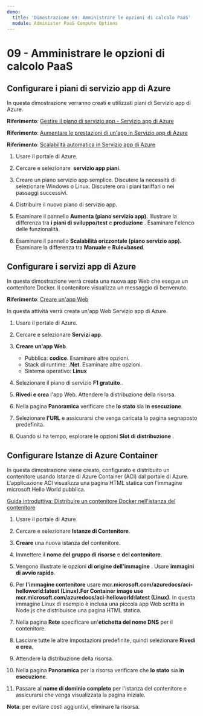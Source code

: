 ```yaml
---
demo:
  title: 'Dimostrazione 09: Amministrare le opzioni di calcolo PaaS'
  module: Administer PaaS Compute Options
---
```


# 09 - Amministrare le opzioni di calcolo PaaS

## Configurare i piani di servizio app di Azure

In questa dimostrazione verranno creati e utilizzati piani di Servizio app di Azure.

**Riferimento**: [Gestire il piano di servizio app - Servizio app di Azure](https://docs.microsoft.com/azure/app-service/app-service-plan-manage)

**Riferimento**: [Aumentare le prestazioni di un'app in Servizio app di Azure](https://learn.microsoft.com/azure/app-service/manage-scale-up)

**Riferimento**: [Scalabilità automatica in Servizio app di Azure](https://learn.microsoft.com/azure/app-service/manage-automatic-scaling?tabs=azure-portal)

1. Usare il portale di Azure. 

1. Cercare e selezionare  **servizio app piani**.

1. Creare un piano servizio app semplice. Discutere la necessità di selezionare Windows o Linux. Discutere ora i piani tariffari o nei passaggi successivi. 

1. Distribuire il nuovo piano di servizio app. 

1. Esaminare il pannello **Aumenta (piano servizio app).** Illustrare la differenza tra **i piani di sviluppo/test** e **produzione** . Esaminare l'elenco delle funzionalità. 

1. Esaminare il pannello **Scalabilità orizzontale (piano servizio app).** Esaminare la differenza tra **Manuale** e **Rule=based**. 

## Configurare i servizi app di Azure

In questa dimostrazione verrà creata una nuova app Web che esegue un contenitore Docker.  Il contenitore visualizza un messaggio di benvenuto.

**Riferimento**: [Creare un'app Web](https://learn.microsoft.com/training/modules/host-a-web-app-with-azure-app-service/3-exercise-create-a-web-app-in-the-azure-portal?pivots=csharp)

In questa attività verrà creata un'app Web Servizio app di Azure.

1. Usare il portale di Azure. 

1. Cercare e selezionare **Servizi app**.

1. **Creare** **un'app Web**.

    - Pubblica: **codice**. Esaminare altre opzioni.
    - Stack di runtime: **.Net**. Esaminare altre opzioni.
    - Sistema operativo: **Linux**

1. Selezionare il piano di servizio **F1 gratuito** .

1. **Rivedi e crea** l'app Web. Attendere la distribuzione della risorsa.

1. Nella pagina **Panoramica** verificare che **lo stato** sia **in esecuzione**.

1. Selezionare **l'URL** e assicurarsi che venga caricata la pagina segnaposto predefinita.

1. Quando si ha tempo, esplorare le opzioni **Slot di distribuzione** . 
## Configurare Istanze di Azure Container

In questa dimostrazione viene creato, configurato e distribuito un contenitore usando Istanze di Azure Container (ACI) dal portale di Azure. L'applicazione ACI visualizza una pagina HTML statica con l'immagine microsoft Hello World pubblica. 

[Guida introduttiva: Distribuire un contenitore Docker nell'istanza del contenitore](https://learn.microsoft.com/en-us/azure/container-instances/container-instances-quickstart-portal)

1. Usare il portale di Azure.

1. Cercare e selezionare **Istanze di Contenitore**.

1. **Creare** una nuova istanza del contenitore. 

1. Immettere il **nome del gruppo di risorse** e **del contenitore**. 

1. Vengono illustrate le opzioni **di origine dell'immagine** . Usare **immagini di avvio rapido**.

1. Per **l'immagine contenitore** usare **mcr.microsoft.com/azuredocs/aci-helloworld:latest (Linux).For Container image use mcr.microsoft.com/azuredocs/aci-helloworld:latest (Linux)**. In questa immagine Linux di esempio è inclusa una piccola app Web scritta in Node.js che distribuisce una pagina HTML statica.

1. Nella pagina **Rete** specificare un'**etichetta del nome DNS** per il contenitore. 

1. Lasciare tutte le altre impostazioni predefinite, quindi selezionare **Rivedi e crea**.

1. Attendere la distribuzione della risorsa.

1. Nella pagina **Panoramica** per la risorsa verificare che **lo stato** sia **in esecuzione**.

1. Passare al **nome di dominio completo** per l'istanza del contenitore e assicurarsi che venga visualizzata la pagina iniziale. 

**Nota**: per evitare costi aggiuntivi, eliminare la risorsa. 
